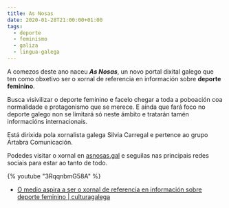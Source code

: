 ```yaml
---
title: As Nosas
date: 2020-01-28T21:00:00+01:00
tags:
  - deporte
  - feminismo
  - galiza
  - lingua-galega
---
```


A comezos deste ano naceu ***As Nosas***, un novo portal dixital galego que ten como obxetivo ser o xornal de referencia en información sobre **deporte feminino**.

Busca visivilizar o deporte feminino e facelo chegar a toda a poboación coa normalidade e protagonismo que se merece. E aínda que fará foco no deporte galego non se limitará só neste ámbito e tratarán tamén informacións internacionais.

Está dirixida pola xornalista galega Silvia Carregal e pertence ao grupo Ártabra Comunicación.

Podedes visitar o xornal en [asnosas.gal](https://asnosas.gal) e seguilas nas principais redes sociais para estar ao tanto de todo.

{% youtube "3RqqnbmG58A" %}

- [O medio aspira a ser o xornal de referencia en información sobre deporte feminino | culturagalega](http://culturagalega.gal/noticia.php?id=30647)
